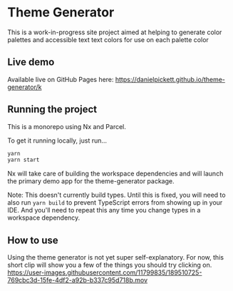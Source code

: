 # Theme Generator

This is a work-in-progress site project aimed at helping to generate color palettes and accessible text text colors for use on each palette color

## Live demo

Available live on GitHub Pages here: https://danielpickett.github.io/theme-generator/k

## Running the project

This is a monorepo using Nx and Parcel.

To get it running locally, just run...

```bash
yarn
yarn start
```

Nx will take care of building the workspace dependencies and will launch the primary demo app for the theme-generator package.

Note: This doesn't currently build types. Until this is fixed, you will need to also run `yarn build` to prevent TypeScript errors from showing up in your IDE. And you'll need to repeat this any time you change types in a workspace dependency.

## How to use
Using the theme generator is not yet super self-explanatory. For now, this short clip will show you a few of the things you should try clicking on.
https://user-images.githubusercontent.com/11799835/189510725-769cbc3d-15fe-4df2-a92b-b337c95d718b.mov

